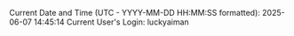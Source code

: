 Current Date and Time (UTC - YYYY-MM-DD HH:MM:SS formatted): 2025-06-07 14:45:14
Current User's Login: luckyaiman
